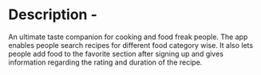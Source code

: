 # Description - 
An ultimate taste companion for cooking and food freak people. The app enables people search recipes for different food category wise. It also lets people add food to the favorite section after signing up and gives information regarding the rating and duration of the recipe. 
